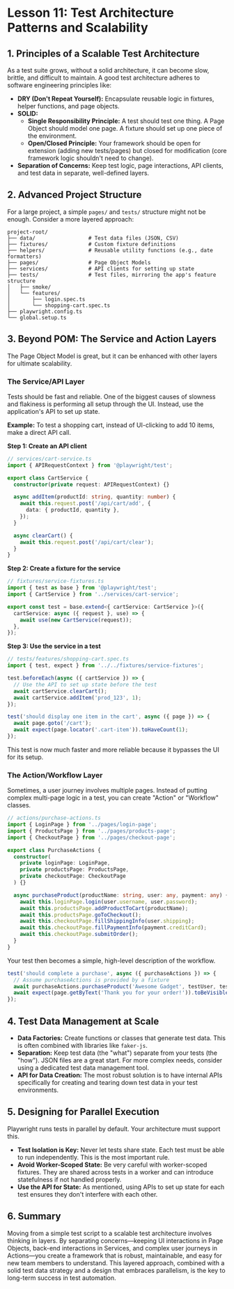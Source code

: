 # Lesson 11: Test Architecture Patterns and Scalability

## 1. Principles of a Scalable Test Architecture

As a test suite grows, without a solid architecture, it can become slow, brittle, and difficult to maintain. A good test architecture adheres to software engineering principles like:

- **DRY (Don't Repeat Yourself):** Encapsulate reusable logic in fixtures, helper functions, and page objects.
- **SOLID:**
  - **Single Responsibility Principle:** A test should test one thing. A Page Object should model one page. A fixture should set up one piece of the environment.
  - **Open/Closed Principle:** Your framework should be open for extension (adding new tests/pages) but closed for modification (core framework logic shouldn't need to change).
- **Separation of Concerns:** Keep test logic, page interactions, API clients, and test data in separate, well-defined layers.

## 2. Advanced Project Structure

For a large project, a simple `pages/` and `tests/` structure might not be enough. Consider a more layered approach:

```
project-root/
├── data/                 # Test data files (JSON, CSV)
├── fixtures/             # Custom fixture definitions
├── helpers/              # Reusable utility functions (e.g., date formatters)
├── pages/                # Page Object Models
├── services/             # API clients for setting up state
├── tests/                # Test files, mirroring the app's feature structure
│   ├── smoke/
│   └── features/
│       ├── login.spec.ts
│       └── shopping-cart.spec.ts
├── playwright.config.ts
└── global.setup.ts
```

## 3. Beyond POM: The Service and Action Layers

The Page Object Model is great, but it can be enhanced with other layers for ultimate scalability.

### The Service/API Layer
Tests should be fast and reliable. One of the biggest causes of slowness and flakiness is performing all setup through the UI. Instead, use the application's API to set up state.

**Example:** To test a shopping cart, instead of UI-clicking to add 10 items, make a direct API call.

**Step 1: Create an API client**

```typescript
// services/cart-service.ts
import { APIRequestContext } from '@playwright/test';

export class CartService {
  constructor(private request: APIRequestContext) {}

  async addItem(productId: string, quantity: number) {
    await this.request.post('/api/cart/add', {
      data: { productId, quantity },
    });
  }

  async clearCart() {
    await this.request.post('/api/cart/clear');
  }
}
```

**Step 2: Create a fixture for the service**

```typescript
// fixtures/service-fixtures.ts
import { test as base } from '@playwright/test';
import { CartService } from '../services/cart-service';

export const test = base.extend<{ cartService: CartService }>({
  cartService: async ({ request }, use) => {
    await use(new CartService(request));
  },
});
```

**Step 3: Use the service in a test**

```typescript
// tests/features/shopping-cart.spec.ts
import { test, expect } from '../../fixtures/service-fixtures';

test.beforeEach(async ({ cartService }) => {
  // Use the API to set up state before the test
  await cartService.clearCart();
  await cartService.addItem('prod_123', 1);
});

test('should display one item in the cart', async ({ page }) => {
  await page.goto('/cart');
  await expect(page.locator('.cart-item')).toHaveCount(1);
});
```
This test is now much faster and more reliable because it bypasses the UI for its setup.

### The Action/Workflow Layer
Sometimes, a user journey involves multiple pages. Instead of putting complex multi-page logic in a test, you can create "Action" or "Workflow" classes.

```typescript
// actions/purchase-actions.ts
import { LoginPage } from '../pages/login-page';
import { ProductsPage } from '../pages/products-page';
import { CheckoutPage } from '../pages/checkout-page';

export class PurchaseActions {
  constructor(
    private loginPage: LoginPage,
    private productsPage: ProductsPage,
    private checkoutPage: CheckoutPage
  ) {}

  async purchaseProduct(productName: string, user: any, payment: any) {
    await this.loginPage.login(user.username, user.password);
    await this.productsPage.addProductToCart(productName);
    await this.productsPage.goToCheckout();
    await this.checkoutPage.fillShippingInfo(user.shipping);
    await this.checkoutPage.fillPaymentInfo(payment.creditCard);
    await this.checkoutPage.submitOrder();
  }
}
```
Your test then becomes a simple, high-level description of the workflow.

```typescript
test('should complete a purchase', async ({ purchaseActions }) => {
  // Assume purchaseActions is provided by a fixture
  await purchaseActions.purchaseProduct('Awesome Gadget', testUser, testPayment);
  await expect(page.getByText('Thank you for your order!')).toBeVisible();
});
```

## 4. Test Data Management at Scale

- **Data Factories:** Create functions or classes that generate test data. This is often combined with libraries like `faker-js`.
- **Separation:** Keep test data (the "what") separate from your tests (the "how"). JSON files are a great start. For more complex needs, consider using a dedicated test data management tool.
- **API for Data Creation:** The most robust solution is to have internal APIs specifically for creating and tearing down test data in your test environments.

## 5. Designing for Parallel Execution

Playwright runs tests in parallel by default. Your architecture must support this.
- **Test Isolation is Key:** Never let tests share state. Each test must be able to run independently. This is the most important rule.
- **Avoid Worker-Scoped State:** Be very careful with worker-scoped fixtures. They are shared across tests in a worker and can introduce statefulness if not handled properly.
- **Use the API for State:** As mentioned, using APIs to set up state for each test ensures they don't interfere with each other.

## 6. Summary

Moving from a simple test script to a scalable test architecture involves thinking in layers. By separating concerns—keeping UI interactions in Page Objects, back-end interactions in Services, and complex user journeys in Actions—you create a framework that is robust, maintainable, and easy for new team members to understand. This layered approach, combined with a solid test data strategy and a design that embraces parallelism, is the key to long-term success in test automation.